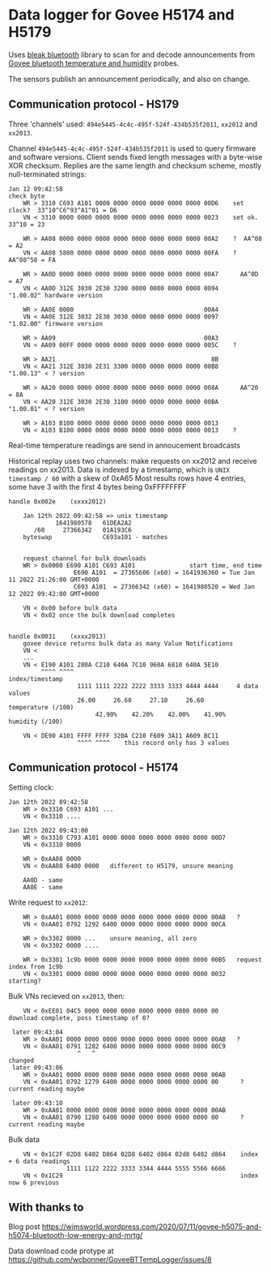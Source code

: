 
Data logger for Govee H5174 and H5179
====

Uses [bleak bluetooth](https://bleak.readthedocs.io/en/latest/) library to scan for and decode announcements from [Govee bluetooth temperature and humidity](https://uk.govee.com/collections/thermo-hydrometer) probes.

The sensors publish an announcement periodically, and also on change.


Communication protocol - HS179
----

Three 'channels' used: `494e5445-4c4c-495f-524f-434b535f2011`, `xx2012` and `xx2013`.

Channel `494e5445-4c4c-495f-524f-434b535f2011` is used to query firmware and software versions. Client sends fixed length messages with a byte-wise XOR checksum. Replies are the same length and checksum scheme, mostly null-terminated strings:

    Jan 12 09:42:58                                                                  check byte
        WR > 3310 C693 A101 0000 0000 0000 0000 0000 0000 00D6    set clock?  33^10^C6^93^A1^01 = D6
        VN < 3310 0000 0000 0000 0000 0000 0000 0000 0000 0023    set ok.     33^10 = 23

        WR > AA08 0000 0000 0000 0000 0000 0000 0000 0000 00A2    ?  AA^08 = A2
        VN < AA08 5800 0000 0000 0000 0000 0000 0000 0000 00FA    ?  AA^08^58 = FA

        WR > AA0D 0000 0000 0000 0000 0000 0000 0000 0000 00A7      AA^0D = A7
        VN < AA0D 312E 3030 2E30 3200 0000 0000 0000 0000 0094    "1.00.02" hardware version

        WR > AA0E 0000                                    00A4
        VN < AA0E 312E 3032 2E30 3030 0000 0000 0000 0000 0097    "1.02.00" firmware version

        WR > AA09                                         00A3
        VN < AA09 00FF 0000 0000 0000 0000 0000 0000 0000 005C    ?

        WR > AA21                                           8B
        VN < AA21 312E 3030 2E31 3300 0000 0000 0000 0000 00B8    "1.00.13" < ? version

        WR > AA20 0000 0000 0000 0000 0000 0000 0000 0000 008A      AA^20 = 8A
        VN < AA20 312E 3030 2E30 3100 0000 0000 0000 0000 00BA    "1.00.01" < ? version

        WR > A103 B100 0000 0000 0000 0000 0000 0000 0000 0013
        VN < A103 B100 0000 0000 0000 0000 0000 0000 0000 0013    ?


Real-time temperature readings are send in annoucement broadcasts

Historical replay uses two channels: make requests on xx2012 and receive readings on xx2013.
Data is indexed by a timestamp, which is `UNIX timestamp / 60` with a skew of 0xA65
Most results rows have 4 entries, some have 3 with the first 4 bytes being 0xFFFFFFFF

    handle 0x002e    (xxxx2012)

        Jan 12th 2022 09:42:58 => unix timestamp
                 1641980578   61DEA2A2
           /60     27366342   01A193C6
        byteswap              C693a101 - matches


        request channel for bulk downloads
        WR > 0x0000 E690 A101 C693 A101               start time, end time
                      E690 A101  = 27365606 (x60) = 1641936360 = Tue Jan 11 2022 21:26:00 GMT+0000
                      C693 A101  = 27366342 (x60) = 1641980520 = Wed Jan 12 2022 09:42:00 GMT+0000

        VN < 0x00 before bulk data
        VN < 0x02 once the bulk download completes


    handle 0x0031    (xxxx2013)
        govee device returns bulk data as many Value Notifications
        VN <
        ...
        VN < E190 A101 280A C210 640A 7C10 960A 6810 640A 5E10
             ^^^^ ^^^^                                             index/timestamp
                       1111 1111 2222 2222 3333 3333 4444 4444     4 data values
                       26.00     26.60     27.10     26.60         temperature (/100)
                            42.90%    42.20%    42.00%    41.90%   humidity (/100)

        VN < DE90 A101 FFFF FFFF 320A C210 F609 3A11 A609 BC11
                       ^^^^ ^^^^    this record only has 3 values

Communication protocol - H5174
----

Setting clock:


    Jan 12th 2022 09:42:58
        WR > 0x3310 C693 A101 ...
        VN < 0x3310 ....

    Jan 12th 2022 09:43:00
        WR > 0x3310 C793 A101 0000 0000 0000 0000 0000 0000 00D7
        VN < 0x3310 0000

        WR > 0xAA08 0000
        VN < 0xAA08 6400 0000   different to H5179, unsure meaning

        AA0D - same
        AA0E - same



Write request to `xx2012`:

        WR > 0xAA01 0000 0000 0000 0000 0000 0000 0000 0000 00AB   ?
        VN < 0xAA01 0792 1292 6400 0000 0000 0000 0000 0000 00CA

        WR > 0x3302 0000 ...    unsure meaning, all zero
        VN < 0x3302 0000 ....

        WR > 0x3301 1c9b 0000 0000 0000 0000 0000 0000 0000 00B5   request index from 1c9b
        VN < 0x3301 0000 0000 0000 0000 0000 0000 0000 0000 0032   starting?

Bulk VNs recieved on `xx2013`, then:

        VN < 0xEE01 04C5 0000 0000 0000 0000 0000 0000 0000 00     download complete, poss timestamp of 0?

     later 09:43:04
        WR > 0xAA01 0000 0000 0000 0000 0000 0000 0000 0000 00AB   ?
        VN < 0xAA01 0791 1282 6400 0000 0000 0000 0000 0000 00C9
                       ^   ^                                        changed
     later 09:43:06
        WR > 0xAA01 0000 0000 0000 0000 0000 0000 0000 0000 00AB
        VN < 0xAA01 0792 1279 6400 0000 0000 0000 0000 0000 00      ? current reading maybe

     later 09:43:10
        WR > 0xAA01 0000 0000 0000 0000 0000 0000 0000 0000 00AB
        VN < 0xAA01 0790 1280 6400 0000 0000 0000 0000 0000 00      ? current reading maybe

Bulk data

        VN < 0x1C2F 02D8 6402 D864 02D8 6402 d864 02d8 6402 d864    index + 6 data readings
                    1111 1122 2222 3333 3344 4444 5555 5566 6666
        VN < 0x1C29                                                 index now 6 previous


With thanks to
----

Blog post https://wimsworld.wordpress.com/2020/07/11/govee-h5075-and-h5074-bluetooth-low-energy-and-mrtg/

Data download code protype at https://github.com/wcbonner/GoveeBTTempLogger/issues/8


